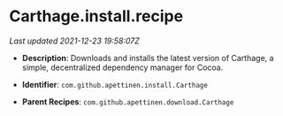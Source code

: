 # Carthage.install.recipe

_Last updated 2021-12-23 19:58:07Z_

- **Description**: Downloads and installs the latest version of Carthage, a simple, decentralized dependency manager for Cocoa.

- **Identifier**: `com.github.apettinen.install.Carthage`

- **Parent Recipes**: `com.github.apettinen.download.Carthage`